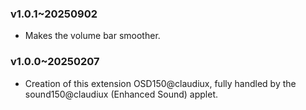 ### v1.0.1~20250902
  * Makes the volume bar smoother.

### v1.0.0~20250207
  * Creation of this extension OSD150@claudiux, fully handled by the sound150@claudiux (Enhanced Sound) applet.
